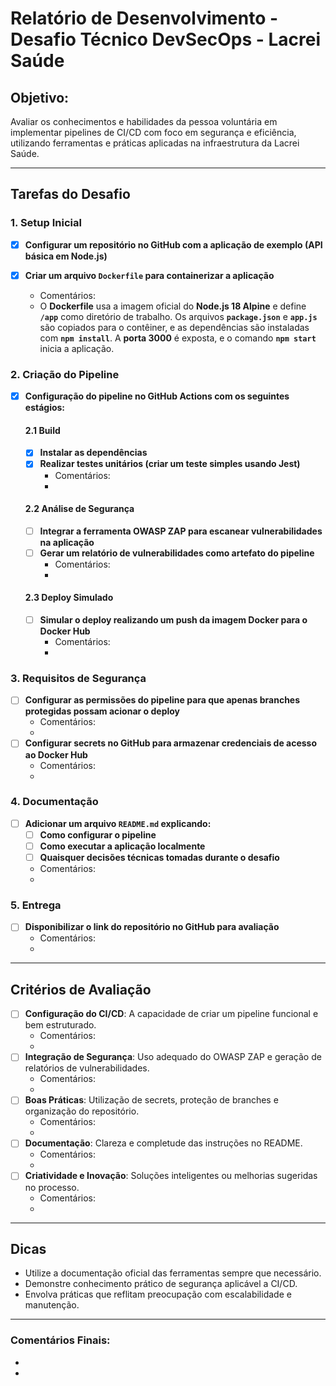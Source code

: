 # Relatório de Desenvolvimento - Desafio Técnico DevSecOps - Lacrei Saúde

## Objetivo:
Avaliar os conhecimentos e habilidades da pessoa voluntária em implementar pipelines de CI/CD com foco em segurança e eficiência, utilizando ferramentas e práticas aplicadas na infraestrutura da Lacrei Saúde.

---

## Tarefas do Desafio

### 1. **Setup Inicial**
- [x] **Configurar um repositório no GitHub com a aplicação de exemplo (API básica em Node.js)**

- [x] **Criar um arquivo `Dockerfile` para containerizar a aplicação**
  - Comentários:
  - O **Dockerfile** usa a imagem oficial do **Node.js 18 Alpine** e define **`/app`** como diretório de trabalho. Os arquivos **`package.json`** e **`app.js`** são copiados para o contêiner, e as dependências são instaladas com **`npm install`**. A **porta 3000** é exposta, e o comando **`npm start`** inicia a aplicação.

### 2. **Criação do Pipeline**
- [x] **Configuração do pipeline no GitHub Actions com os seguintes estágios:**

    #### 2.1 **Build**
    - [x] **Instalar as dependências**
    - [x] **Realizar testes unitários (criar um teste simples usando Jest)**
      - Comentários:
      - 

    #### 2.2 **Análise de Segurança**
    - [ ] **Integrar a ferramenta OWASP ZAP para escanear vulnerabilidades na aplicação**
    - [ ] **Gerar um relatório de vulnerabilidades como artefato do pipeline**
      - Comentários:
      - 

    #### 2.3 **Deploy Simulado**
    - [ ] **Simular o deploy realizando um push da imagem Docker para o Docker Hub**
      - Comentários:
      - 

### 3. **Requisitos de Segurança**
- [ ] **Configurar as permissões do pipeline para que apenas branches protegidas possam acionar o deploy**
  - Comentários:
  - 
- [ ] **Configurar secrets no GitHub para armazenar credenciais de acesso ao Docker Hub**
  - Comentários:
  - 

### 4. **Documentação**
- [ ] **Adicionar um arquivo `README.md` explicando:**
  - [ ] **Como configurar o pipeline**
  - [ ] **Como executar a aplicação localmente**
  - [ ] **Quaisquer decisões técnicas tomadas durante o desafio**
  - Comentários:
  - 

### 5. **Entrega**
- [ ] **Disponibilizar o link do repositório no GitHub para avaliação**
  - Comentários:
  - 

---

## **Critérios de Avaliação**

- [ ] **Configuração do CI/CD**: A capacidade de criar um pipeline funcional e bem estruturado.
  - Comentários:
  - 
- [ ] **Integração de Segurança**: Uso adequado do OWASP ZAP e geração de relatórios de vulnerabilidades.
  - Comentários:
  - 
- [ ] **Boas Práticas**: Utilização de secrets, proteção de branches e organização do repositório.
  - Comentários:
  - 
- [ ] **Documentação**: Clareza e completude das instruções no README.
  - Comentários:
  - 
- [ ] **Criatividade e Inovação**: Soluções inteligentes ou melhorias sugeridas no processo.
  - Comentários:
  - 

---

## **Dicas**

- Utilize a documentação oficial das ferramentas sempre que necessário.
- Demonstre conhecimento prático de segurança aplicável a CI/CD.
- Envolva práticas que reflitam preocupação com escalabilidade e manutenção.

---

### **Comentários Finais:**
- 
- 
